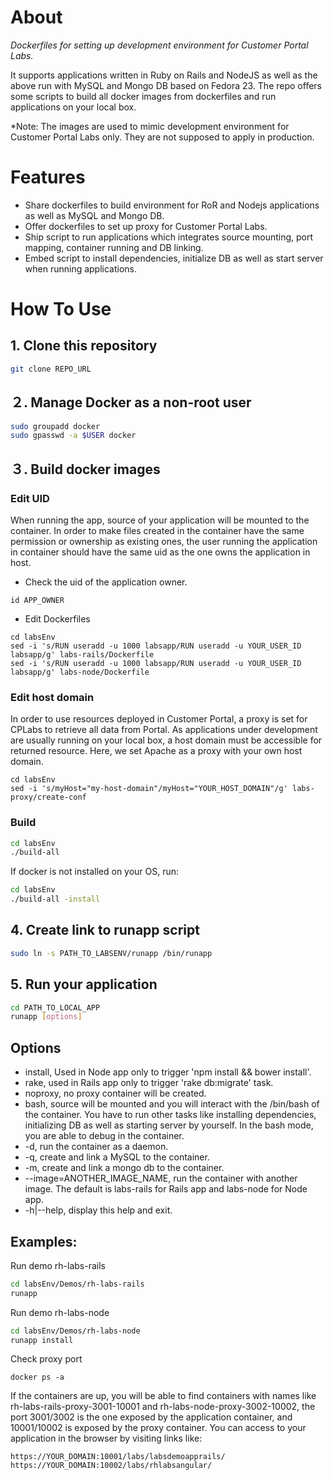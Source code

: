# About
*Dockerfiles for setting up development environment for Customer Portal Labs.*

It supports applications written in Ruby on Rails and NodeJS as well as the above run with MySQL and Mongo DB based on Fedora 23.
The repo offers some scripts to build all docker images from dockerfiles and run applications on your local box.

*Note: The images are used to mimic development environment for Customer Portal Labs only. They are not supposed to apply in production.

# Features
- Share dockerfiles to build environment for RoR and Nodejs applications as well as MySQL and Mongo DB.
- Offer dockerfiles to set up proxy for Customer Portal Labs.
- Ship script to run applications which integrates source mounting, port mapping, container running and DB linking.
- Embed script to install dependencies, initialize DB as well as start server when running applications.


# How To Use

## 1. Clone this repository
```bash
git clone REPO_URL
```
## ２. Manage Docker as a non-root user
```bash
sudo groupadd docker
sudo gpasswd -a $USER docker
```
## ３. Build docker images

### Edit UID

When running the app, source of your application will be mounted to the container. In order to make files created in the container have the same permission or ownership as existing ones, the user running the application in container should have the same uid as the one owns the application in host.

- Check the uid of the application owner.
```shell
id APP_OWNER
```

- Edit Dockerfiles
```shell
cd labsEnv
sed -i 's/RUN useradd -u 1000 labsapp/RUN useradd -u YOUR_USER_ID labsapp/g' labs-rails/Dockerfile
sed -i 's/RUN useradd -u 1000 labsapp/RUN useradd -u YOUR_USER_ID labsapp/g' labs-node/Dockerfile
```

### Edit host domain

In order to use resources deployed in Customer Portal, a proxy is set for CPLabs to retrieve all data from Portal. As applications under development are usually running on your local box, a host domain must be accessible for returned resource. Here, we set Apache as a proxy with your own host domain.
```shell
cd labsEnv
sed -i 's/myHost="my-host-domain"/myHost="YOUR_HOST_DOMAIN"/g' labs-proxy/create-conf
```

### Build

```bash
cd labsEnv
./build-all
```
If docker is not installed on your OS, run:
```bash
cd labsEnv
./build-all -install
```
## 4. Create link to runapp script
```bash
sudo ln -s PATH_TO_LABSENV/runapp /bin/runapp
```

## 5. Run your application
```bash
cd PATH_TO_LOCAL_APP
runapp [options]
```

## Options
- install, Used in Node app only to trigger 'npm install && bower install'.
- rake, used in Rails app only to trigger 'rake db:migrate' task.
- noproxy, no proxy container will be created.
- bash, source will be mounted and you will interact with the /bin/bash of the container. You have to run other tasks like installing dependencies, initializing DB as well as starting server by yourself. In the bash mode, you are able to debug in the container.
- -d, run the container as a daemon.
- -q, create and link a MySQL to the container.
- -m, create and link a mongo db to the container.
- --image=ANOTHER_IMAGE_NAME, run the container with another image. The default is labs-rails for Rails app and labs-node for Node app.
- -h|--help, display this help and exit.

## Examples:

Run demo rh-labs-rails
```bash
cd labsEnv/Demos/rh-labs-rails
runapp
```

Run demo rh-labs-node
```bash
cd labsEnv/Demos/rh-labs-node
runapp install
```

Check proxy port
```shell
docker ps -a
```
If the containers are up, you will be able to find containers with names like rh-labs-rails-proxy-3001-10001 and rh-labs-node-proxy-3002-10002, the port 3001/3002 is the one exposed by the application container, and 10001/10002 is exposed by the proxy container. You can access to your application in the browser by visiting links like:
```doc
https://YOUR_DOMAIN:10001/labs/labsdemoapprails/
https://YOUR_DOMAIN:10002/labs/rhlabsangular/
```


